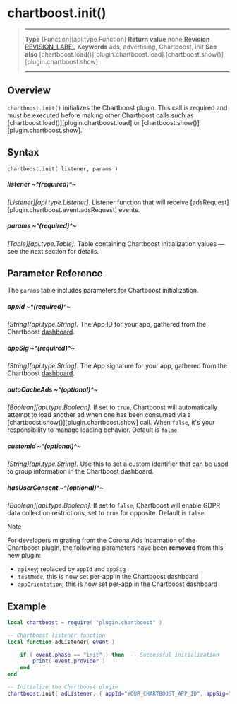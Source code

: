 # chartboost.init()

> --------------------- ------------------------------------------------------------------------------------------
> __Type__              [Function][api.type.Function]
> __Return value__		none
> __Revision__          [REVISION_LABEL](REVISION_URL)
> __Keywords__          ads, advertising, Chartboost, init
> __See also__			[chartboost.load()][plugin.chartboost.load]
>						[chartboost.show()][plugin.chartboost.show]
> --------------------- ------------------------------------------------------------------------------------------


## Overview

`chartboost.init()` initializes the Chartboost plugin. This call is required and must be executed before making other Chartboost calls such as [chartboost.load()][plugin.chartboost.load] or [chartboost.show()][plugin.chartboost.show].


## Syntax

	chartboost.init( listener, params )

##### listener ~^(required)^~
_[Listener][api.type.Listener]._ Listener function that will receive [adsRequest][plugin.chartboost.event.adsRequest] events.

##### params ~^(required)^~
_[Table][api.type.Table]._ Table containing Chartboost initialization values — see the next section for details.


## Parameter Reference

The `params` table includes parameters for Chartboost initialization.

##### appId ~^(required)^~
_[String][api.type.String]._ The App ID for your app, gathered from the Chartboost [dashboard](https://www.chartboost.com/).

##### appSig ~^(required)^~
_[String][api.type.String]._ The App signature for your app, gathered from the Chartboost [dashboard](https://www.chartboost.com/).

##### autoCacheAds ~^(optional)^~
_[Boolean][api.type.Boolean]._ If set to `true`, Chartboost will automatically attempt to load another ad when one has been consumed via a [chartboost.show()][plugin.chartboost.show] call. When `false`, it's your responsibility to manage loading behavior. Default is `false`.

##### customId ~^(optional)^~
_[String][api.type.String]._ Use this to set a custom identifier that can be used to group information in the Chartboost dashboard.

##### hasUserConsent ~^(optional)^~
_[Boolean][api.type.Boolean]._ If set to `false`, Chartboost will enable GDPR data collection restrictions, set to `true` for opposite. Default is `false`.

<div class="guide-notebox">
<div class="notebox-title">Note</div>

For developers migrating from the Corona Ads incarnation of the Chartboost plugin, the following parameters have been __removed__ from this new plugin:

* `apiKey`; replaced by `appId` and `appSig`
* `testMode`; this is now set per-app in the Chartboost dashboard
* `appOrientation`; this is now set per-app in the Chartboost dashboard

</div>

## Example

``````lua
local chartboost = require( "plugin.chartboost" )

-- Chartboost listener function
local function adListener( event )

	if ( event.phase == "init" ) then  -- Successful initialization
		print( event.provider )
	end
end

-- Initialize the Chartboost plugin
chartboost.init( adListener, { appId="YOUR_CHARTBOOST_APP_ID", appSig="YOUR_CHARTBOOST_APP_SIGNATURE" } )
``````
